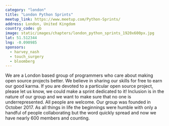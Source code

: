 ```yaml
---
category: "london"
title: "London Python Sprints"
meetup_link: https://www.meetup.com/Python-Sprints/
address: London, United Kingdom
country_code: gb
image: static/images/chapters/london_python_sprints_1920x600px.jpg
lat: 51.512344
lng: -0.090985
sponsors:
  - harvey_nash
  - touch_surgery
  - bloomberg
---
```

We are a London based group of programmers who care about making open source projects better.
We believe in sharing our skills for free to earn our good karma. If you are devoted to a particular open source project, please let us know, we could make a sprint dedicated to it!
Inclusion is in the nature of our group and we want to make sure that no one is underrepresented. All people are welcome.
Our group was founded in October 2017. As all things in life the beginnings were humble with only a handful of people collaborating but the word quickly spread and now we have nearly 600 members and counting.